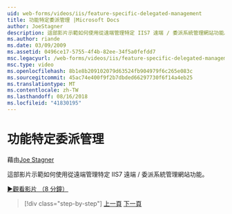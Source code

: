 ```yaml
---
uid: web-forms/videos/iis/feature-specific-delegated-management
title: 功能特定委派管理 |Microsoft Docs
author: JoeStagner
description: 這部影片示範如何使用從遠端管理特定 IIS7 遠端 / 委派系統管理網站功能。
ms.author: riande
ms.date: 03/09/2009
ms.assetid: 0496ce17-5755-4f4b-82ee-34f5a0fefdd7
msc.legacyurl: /web-forms/videos/iis/feature-specific-delegated-management
msc.type: video
ms.openlocfilehash: 8b1e8b209102079d63524fb904979f6c265e083c
ms.sourcegitcommit: 45ac74e400f9f2b7dbded66297730f6f14a4eb25
ms.translationtype: MT
ms.contentlocale: zh-TW
ms.lasthandoff: 08/16/2018
ms.locfileid: "41830195"
---
```

<a name="feature-specific-delegated-management"></a>功能特定委派管理
====================
藉由[Joe Stagner](https://github.com/JoeStagner)

這部影片示範如何使用從遠端管理特定 IIS7 遠端 / 委派系統管理網站功能。

[&#9654;觀看影片 （8 分鐘）](https://channel9.msdn.com/Blogs/ASP-NET-Site-Videos/feature-specific-delegated-management)

> [!div class="step-by-step"]
> [上一頁](working-with-iis7-deligated-admin.md)
> [下一頁](troubleshooting-production-aspnet-apps.md)
